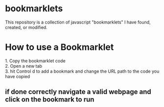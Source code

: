 # bookmarklets
This repository is a collection of javascript "bookmarklets" I have found, created, or modified.
<h1>How to use a Bookmarklet</h1>
1. Copy the bookmarklet code<br>
2. Open a new tab<br>
3. hit Control d to add a bookmark and change the URL path to the code you have copied
<h2>if done correctly navigate a valid webpage and click on the bookmark to run</h2>
